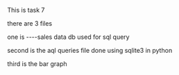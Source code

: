This is task 7 


there are 3 files


one is ----sales data db used for sql query

second is the aql queries file done using sqlite3 in python


third is the bar graph
